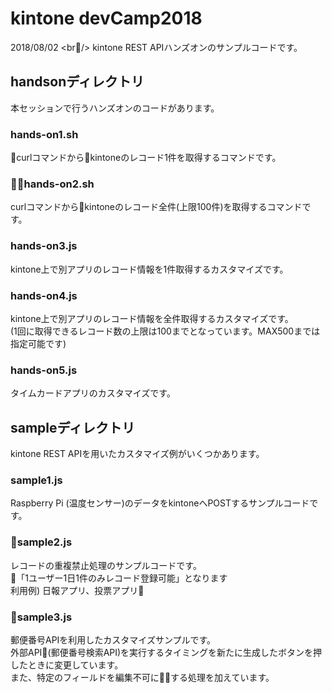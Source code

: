 # kintone devCamp2018
2018/08/02 <br/>
kintone REST APIハンズオンのサンプルコードです。

## handsonディレクトリ
本セッションで行うハンズオンのコードがあります。
### hands-on1.sh
curlコマンドからkintoneのレコード1件を取得するコマンドです。

### hands-on2.sh
curlコマンドからkintoneのレコード全件(上限100件)を取得するコマンドです。

### hands-on3.js
kintone上で別アプリのレコード情報を1件取得するカスタマイズです。

### hands-on4.js
kintone上で別アプリのレコード情報を全件取得するカスタマイズです。<br/>
(1回に取得できるレコード数の上限は100までとなっています。MAX500までは指定可能です)

### hands-on5.js
タイムカードアプリのカスタマイズです。

## sampleディレクトリ
kintone REST APIを用いたカスタマイズ例がいくつかあります。

### sample1.js
Raspberry Pi (温度センサー)のデータをkintoneへPOSTするサンプルコードです。

### sample2.js
レコードの重複禁止処理のサンプルコードです。<br/>
「1ユーザー1日1件のみレコード登録可能」となります<br/>
利用例) 日報アプリ、投票アプリ

### sample3.js
郵便番号APIを利用したカスタマイズサンプルです。<br/>
外部API(郵便番号検索API)を実行するタイミングを新たに生成したボタンを押したときに変更しています。<br/>
また、特定のフィールドを編集不可にする処理を加えています。
